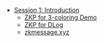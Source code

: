 - [Session 1: Introduction]()
    - [ZKP for 3-coloring Demo](zkp_for_3_coloring_demo.md)
    - [ZKP for DLog](zkp_for_dlog.md)
    - [zkmessage.xyz](zkmessage_xyz.md)

